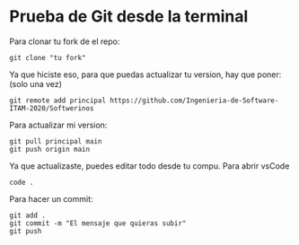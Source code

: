 # Prueba de Git desde la terminal

Para clonar tu fork de el repo:
``` {bash}
git clone "tu fork"
```

Ya que hiciste eso, para que puedas actualizar tu version, hay que poner: (solo una vez)
```
git remote add principal https://github.com/Ingenieria-de-Software-ITAM-2020/Softwerinos
```


Para actualizar mi version:
```
git pull principal main
git push origin main
```

Ya que actualizaste, puedes editar todo desde tu compu.
Para abrir vsCode
```
code .
```

Para hacer un commit:
```
git add .
git commit -m "El mensaje que quieras subir"
git push
```
